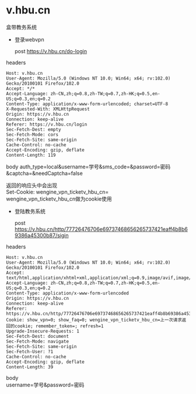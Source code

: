# v.hbu.cn
盒带教务系统


* 登录webvpn

  post
    https://v.hbu.cn/do-login

headers  

    Host: v.hbu.cn  
    User-Agent: Mozilla/5.0 (Windows NT 10.0; Win64; x64; rv:102.0) Gecko/20100101 Firefox/102.0  
    Accept: */*  
    Accept-Language: zh-CN,zh;q=0.8,zh-TW;q=0.7,zh-HK;q=0.5,en-US;q=0.3,en;q=0.2  
    Content-Type: application/x-www-form-urlencoded; charset=UTF-8  
    X-Requested-With: XMLHttpRequest  
    Origin: https://v.hbu.cn
    Connection: keep-alive  
    Referer: https://v.hbu.cn/login  
    Sec-Fetch-Dest: empty  
    Sec-Fetch-Mode: cors  
    Sec-Fetch-Site: same-origin  
    Cache-Control: no-cache  
    Accept-Encoding: gzip, deflate  
    Content-Length: 119  
  
  body
auth_type=local&username=学号&sms_code=&password=密码&captcha=&needCaptcha=false


返回的响应头中会出现  
Set-Cookie: wengine_vpn_ticketv_hbu_cn=  
wengine_vpn_ticketv_hbu_cn做为cookie使用  

* 登陆教务系统

  post  
    https://v.hbu.cn/http/77726476706e69737468656265737421eaff4b8b69386a45300b87/sigin

headers  

    Host: v.hbu.cn  
    User-Agent: Mozilla/5.0 (Windows NT 10.0; Win64; x64; rv:102.0) Gecko/20100101 Firefox/102.0  
    Accept: text/html,application/xhtml+xml,application/xml;q=0.9,image/avif,image/webp,*/*;q=0.8  
    Accept-Language: zh-CN,zh;q=0.8,zh-TW;q=0.7,zh-HK;q=0.5,en-US;q=0.3,en;q=0.2  
    Content-Type: application/x-www-form-urlencoded  
    Origin: https://v.hbu.cn  
    Connection: keep-alive  
    Referer: https://v.hbu.cn/http/77726476706e69737468656265737421eaff4b8b69386a45300b87/login  
    Cookie: show_vpn=0; show_faq=0; wengine_vpn_ticketv_hbu_cn=上一次请求返回的cookie; remember_token=; refresh=1  
    Upgrade-Insecure-Requests: 1  
    Sec-Fetch-Dest: document  
    Sec-Fetch-Mode: navigate  
    Sec-Fetch-Site: same-origin  
    Sec-Fetch-User: ?1  
    Cache-Control: no-cache  
    Accept-Encoding: gzip, deflate  
    Content-Length: 39  
    
  body  
username=学号&password=密码
